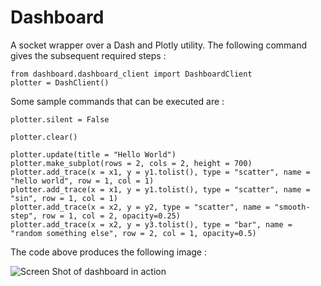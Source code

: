 # Dashboard

A socket wrapper over a Dash and Plotly utility.
The following command gives the subsequent required steps :

```python3
from dashboard.dashboard_client import DashboardClient
plotter = DashClient()
```
Some sample commands that can be executed are : 

```python3
plotter.silent = False

plotter.clear()

plotter.update(title = "Hello World")
plotter.make_subplot(rows = 2, cols = 2, height = 700)
plotter.add_trace(x = x1, y = y1.tolist(), type = "scatter", name = "hello world", row = 1, col = 1)
plotter.add_trace(x = x1, y = y1.tolist(), type = "scatter", name = "sin", row = 1, col = 1)
plotter.add_trace(x = x2, y = y2, type = "scatter", name = "smooth-step", row = 1, col = 2, opacity=0.25)
plotter.add_trace(x = x2, y = y3.tolist(), type = "bar", name = "random something else", row = 2, col = 1, opacity=0.5)

```

The code above produces the following image : 

![Screen Shot of dashboard in action](dashboard_screenshot.png)